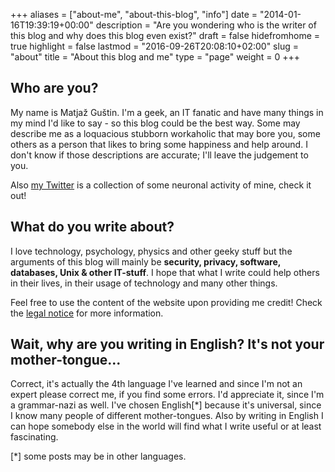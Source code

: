 
+++
aliases      = ["about-me", "about-this-blog", "info"]
date         = "2014-01-16T19:39:19+00:00"
description  = "Are you wondering who is the writer of this blog and why does this blog even exist?"
draft        = false
hidefromhome = true
highlight    = false
lastmod      = "2016-09-26T20:08:10+02:00"
slug         = "about"
title        = "About this blog and me"
type         = "page"
weight       = 0
+++


## Who are you?

My name is Matjaž Guštin. I'm a geek, an IT fanatic and have many things in my
mind I'd like to say - so this blog could be the best way. Some may describe me
as a loquacious stubborn workaholic that may bore you, some others as a person
that likes to bring some happiness and help around. I don't know if those
descriptions are accurate; I'll leave the judgement to you.

Also [my Twitter](https://twitter.com/TheMatjaz) is a collection of some
neuronal activity of mine, check it out!


## What do you write about?

I love technology, psychology, physics and other geeky stuff but the arguments
of this blog will mainly be **security, privacy, software, databases, Unix &
other IT-stuff**. I hope that what I write could help others in their lives, in
their usage of technology and many other things.

Feel free to use the content of the website upon providing me credit! Check
the [legal notice](/legal-notice/) for more information.


## Wait, why are you writing in English? It's not your mother-tongue...

Correct, it's actually the 4th language I've learned and since I'm not an expert
please correct me, if you find some errors. I'd appreciate it, since I'm a
grammar-nazi as well. I've chosen English[*] because it's universal, since I
know many people of different mother-tongues. Also by writing in English I can
hope somebody else in the world will find what I write useful or at least
fascinating.

[*] some posts may be in other languages.
